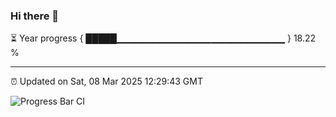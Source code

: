 ### Hi there 👋

⏳ Year progress { █████▁▁▁▁▁▁▁▁▁▁▁▁▁▁▁▁▁▁▁▁▁▁▁▁▁ } 18.22 %

---

⏰ Updated on Sat, 08 Mar 2025 12:29:43 GMT

![Progress Bar CI](https://github.com/liununu/liununu/workflows/Progress%20Bar%20CI/badge.svg)
